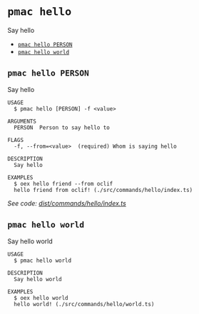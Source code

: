 `pmac hello`
============

Say hello

* [`pmac hello PERSON`](#pmac-hello-person)
* [`pmac hello world`](#pmac-hello-world)

## `pmac hello PERSON`

Say hello

```
USAGE
  $ pmac hello [PERSON] -f <value>

ARGUMENTS
  PERSON  Person to say hello to

FLAGS
  -f, --from=<value>  (required) Whom is saying hello

DESCRIPTION
  Say hello

EXAMPLES
  $ oex hello friend --from oclif
  hello friend from oclif! (./src/commands/hello/index.ts)
```

_See code: [dist/commands/hello/index.ts](https://github.com/unicop/pmac/blob/v0.0.3/dist/commands/hello/index.ts)_

## `pmac hello world`

Say hello world

```
USAGE
  $ pmac hello world

DESCRIPTION
  Say hello world

EXAMPLES
  $ oex hello world
  hello world! (./src/commands/hello/world.ts)
```
